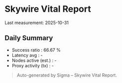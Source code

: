 # Skywire Vital Report

Last measurement: 2025-10-31

## Daily Summary
* Success ratio : 66.67 %
* Latency avg   : -
* Nodes active (est.) : -
* Proxy activity (tx) : -

> Auto-generated by Sigma – Skywire Vital Report.
